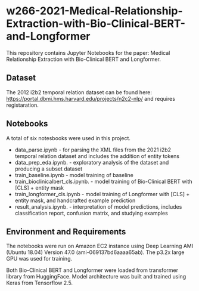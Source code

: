 # w266-2021-Medical-Relationship-Extraction-with-Bio-Clinical-BERT-and-Longformer

This repository contains Jupyter Notebooks for the paper: Medical Relationship Extraction with Bio-Clinical BERT and Longformer.

## Dataset
The 2012 i2b2 temporal relation dataset can be found here: https://portal.dbmi.hms.harvard.edu/projects/n2c2-nlp/ and requires registaration.

## Notebooks
A total of six notesbooks were used in this project. 

* data_parse.ipynb                   - for parsing the XML files from the 2021 i2b2 temporal relation dataset and includes the addition of entity tokens
* data_prep_eda.ipynb.               - exploratory analysis of the dataset and producing a subset dataset
* train_baseline.ipynb               - model training of baseline 
* train_bioclinicalbert_cls.ipynb.   - model training of Bio-Clinical BERT with [CLS] + entity mask
* train_longformer_cls.ipynb         - model training of Longformer with [CLS] + entity mask, and handcrafted example prediction
* result_analysis.ipynb.             - interpretation of model predictions, includes classification report, confusion matrix, and studying examples


## Environment and Requirements
The notebooks were run on Amazon EC2 instance using Deep Learning AMI (Ubuntu 18.04) Version 47.0 (ami-069137bd6aaaa65ab).  The p3.2x large GPU was used for training.

Both Bio-Clinical BERT and Longformer were loaded from transformer library from HuggingFace.  Model architecture was built and trained using Keras from Tensorflow 2.5.







